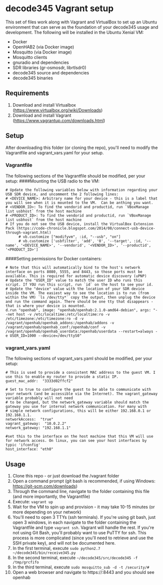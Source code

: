 # decode345 Vagrant setup
This set of files work along with Vagrant and VirtualBox to set up an Ubuntu environment that can serve as the foundation of your decode345 usage and development. 
The following will be installed in the Ubuntu Xenial VM:
- Docker
- OpenHAB2 (via Docker image)
- Mosquitto (via Docker image)
- Mosquitto clients
- gnuradio and dependencies
- SDR libraries (gr-osmosdr, librtlsdr0)
- decode345 source and dependencies
- decode345 binaries

## Requirements
1. Download and install Virtualbox (https://www.virtualbox.org/wiki/Downloads)
2. Download and install Vagrant (https://www.vagrantup.com/downloads.html)

## Setup
After downloading this folder (or cloning the repo), you'll need to modify the Vagrantfile and vagrant_vars.yaml for your setup.

### Vagrantfile
The following sections of the Vagrantfile should be modified, per your setup:
####Mounting the USB radio to the VM:
```
# Update the following variables below with information regarding your USB SDR device, and uncomment the 2 following lines:
# <DEVICE_NAME>: Arbitrary name for your device - this is a label that you will see when it is mounted to the VM.  Can be anthing you want.
# <VENDOR_ID>: To find the vendorid and productid, run `VBoxManage list usbhost` from the host machine
# <PRODUCT_ID>: To find the vendorid and productid, run `VBoxManage list usbhost` from the host machine
# If you do not see the USB device, install the VirtualBox Extension Pack (https://code-chronicle.blogspot.com/2014/08/connect-usb-device-through-vagrant.html)
      # vb.customize ["modifyvm", :id, "--usb", "on"]
      # vb.customize ['usbfilter', 'add', '0', '--target', :id, '--name', '<DEVICE_NAME>', '--vendorid', '<VENDOR_ID>', '--productid', '<PRODUCT_ID>']
```

####Setting permissions for Docker containers:
```
# Note that this will automatically bind to the host's network interface on ports 8080, 5555, and 8443, so those ports must be available. This is required for automatic device discovery (uPNP)
# Update the "USER_ID" value to match the user ID who runs this script. If YOU run this script, run `id` on the host to see your id. 
# Update the "device" value with the location of your SDR device inside the VM. The easiest way to see the location is to run (from within the VM) `ls /dev/tty*` copy the output, then unplug the device and run the command again. There should be one tty that disappears - that is where your device is mounted.
d.run "openhab", image: "openhab/openhab:2.1.0-amd64-debian", args: "--net host -v /etc/localtime:/etc/localtime:ro -v /etc/timezone:/etc/timezone:ro -d -v /vagrant/openhab/openhab_addons:/openhab/addons -v /vagrant/openhab/openhab_conf:/openhab/conf -v /vagrant/openhab/openhab_userdata:/openhab/userdata --restart=always -e USER_ID=1000 --device=/dev/ttyS0"
```
	
### vagrant_vars.yaml
The following sections of vagrant_vars.yaml should be modified, per your setup:
```
# This is used to provide a consistent MAC address to the guest VM. I use this to enable my router to provide a static IP.
guest_mac_addr:  "3333d02ffcf2" 
```

```
# Set to true to configure the guest to be able to communicate with your network (and be accessible via the Internet). The vagrant_gateway variable probably will not need
# to be changed, but the network_gateway variable should match the gateway you use for internal network communication. For many with 
# simple network configurations, this will be either 192.168.0.1 or 192.168.1.1.
networkAccess:  "true"
vagrant_gateway:  "10.0.2.2"
network_gateway: "192.168.1.1"
```

```
#set this to the interface on the host machine that this VM will use for network access. On linux, you can see your host interfaces by typic 'ifconfig' 
host_interface: "eth0"
```

## Usage
1. Clone this repo - or just download the /vagrant folder
2. Open a command prompt (git bash is recommended, if using Windows: https://git-scm.com/downloads)
3. Through the command line, navigate to the folder containing this file (and more importantly, the Vagrantfile)
4. Execute: 
``` vagrant up ```
5. Wait for the VM to spin up and provision - it may take 10-15 minutes (or more depending on your network)
6. You'll need to open 3 TTYs (ssh terminals). If you're using git bash, just open 3 windows, in each navigate to the folder containing the Vagrantfile and type ```vagrant ssh```. Vagrant will handle the rest. If you're not using Git Bash, you'll probably want to use PuTTY for ssh. This process is more complicated (since you'll need to retrieve and use the SSH private key), and will not be documented here. 
7. In the first terminal, execute ```sudo python2.7 ~/decode345/bin/receive345.py```
8. In the second terminal, execute ```~/decode345/src/decode345 -f /tmp/grcfifo```
9. In the third terminal, execute ```sudo mosquitto_sub -d -t /security/#```
10. Open a web browser and navigate to https://<yourserversip>:8443 and you should see openhab
